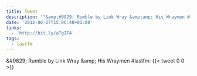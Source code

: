 ```yaml
---
title: Tweet
description: '"&amp;#9829; Rumble by Link Wray &amp;amp; His Wraymen #lastfm: "'
date: '2012-06-27T15:06:48+01:00'
links:
  - 'http://bit.ly/aTgIT4'
tags:
  - lastfm
---
```

&amp;#9829; Rumble by Link Wray &amp;amp; His Wraymen #lastfm: 
      {{< tweet 0 0 >}}
    
